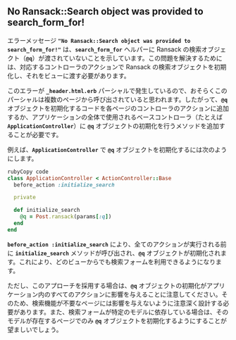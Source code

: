 ## No Ransack::Search object was provided to search_form_for!

エラーメッセージ **`"No Ransack::Search object was provided to search_form_for!"`** は、**`search_form_for`** ヘルパーに Ransack の検索オブジェクト（**`@q`**）が渡されていないことを示しています。この問題を解決するためには、対応するコントローラのアクションで Ransack の検索オブジェクトを初期化し、それをビューに渡す必要があります。

このエラーが **`_header.html.erb`** パーシャルで発生しているので、おそらくこのパーシャルは複数のページから呼び出されていると思われます。したがって、**`@q`** オブジェクトを初期化するコードを各ページのコントローラのアクションに追加するか、アプリケーションの全体で使用されるベースコントローラ（たとえば **`ApplicationController`**）に **`@q`** オブジェクトの初期化を行うメソッドを追加することが必要です。

例えば、**`ApplicationController`** で **`@q`** オブジェクトを初期化するには次のようにします。

```ruby
rubyCopy code
class ApplicationController < ActionController::Base
  before_action :initialize_search

  private

  def initialize_search
    @q = Post.ransack(params[:q])
  end
end

```

**`before_action :initialize_search`** により、全てのアクションが実行される前に **`initialize_search`** メソッドが呼び出され、**`@q`** オブジェクトが初期化されます。これにより、どのビューからでも検索フォームを利用できるようになります。

ただし、このアプローチを採用する場合は、**`@q`** オブジェクトの初期化がアプリケーション内のすべてのアクションに影響を与えることに注意してください。そのため、検索機能が不要なページには影響を与えないように注意深く設計する必要があります。また、検索フォームが特定のモデルに依存している場合は、そのモデルが存在するページでのみ **`@q`** オブジェクトを初期化するようにすることが望ましいでしょう。